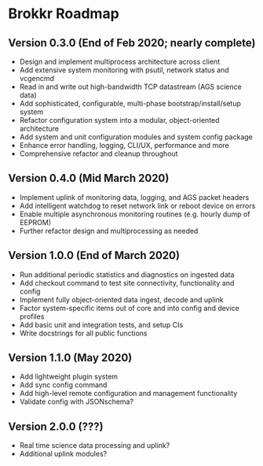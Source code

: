 # Brokkr Roadmap


## Version 0.3.0 (End of Feb 2020; nearly complete)

* Design and implement multiprocess architecture across client
* Add extensive system monitoring with psutil, network status and vcgencmd
* Read in and write out high-bandwidth TCP datastream (AGS science data)
* Add sophisticated, configurable, multi-phase bootstrap/install/setup system
* Refactor configuration system into a modular, object-oriented architecture
* Add system and unit configuration modules and system config package
* Enhance error handling, logging, CLI/UX, performance and more
* Comprehensive refactor and cleanup throughout



## Version 0.4.0 (Mid March 2020)

* Implement uplink of monitoring data, logging, and AGS packet headers
* Add intelligent watchdog to reset network link or reboot device on errors
* Enable multiple asynchronous monitoring routines (e.g. hourly dump of EEPROM)
* Further refactor design and multiprocessing as needed



## Version 1.0.0 (End of March 2020)

* Run additional periodic statistics and diagnostics on ingested data
* Add checkout command to test site connectivity, functionality and config
* Implement fully object-oriented data ingest, decode and uplink
* Factor system-specific items out of core and into config and device profiles
* Add basic unit and integration tests, and setup CIs
* Write docstrings for all public functions



## Version 1.1.0 (May 2020)

* Add lightweight plugin system
* Add sync config command
* Add high-level remote configuration and management functionality
* Validate config with JSONschema?



## Version 2.0.0 (???)

* Real time science data processing and uplink?
* Additional uplink modules?
